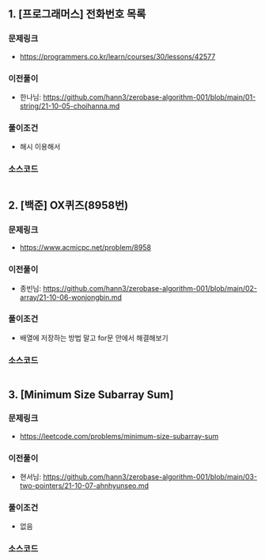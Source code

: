 ## 1. [프로그래머스] 전화번호 목록

### 문제링크

- https://programmers.co.kr/learn/courses/30/lessons/42577

### 이전풀이

- 한나님: https://github.com/hann3/zerobase-algorithm-001/blob/main/01-string/21-10-05-choihanna.md

### 풀이조건

- 해시 이용해서

### 소스코드

```js
```

## 2. [백준] OX퀴즈(8958번)

### 문제링크

- https://www.acmicpc.net/problem/8958

### 이전풀이

- 종빈님: https://github.com/hann3/zerobase-algorithm-001/blob/main/02-array/21-10-06-wonjongbin.md

### 풀이조건

- 배열에 저장하는 방법 말고 for문 안에서 해결해보기

### 소스코드

```js
```

## 3. [Minimum Size Subarray Sum]

### 문제링크

- https://leetcode.com/problems/minimum-size-subarray-sum

### 이전풀이

- 현서님: https://github.com/hann3/zerobase-algorithm-001/blob/main/03-two-pointers/21-10-07-ahnhyunseo.md

### 풀이조건

- 없음

### 소스코드

```js
```

